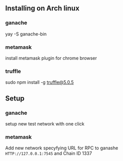 ## Installing on Arch linux
### ganache
yay -S ganache-bin
### metamask 
install metamask plugin for chrome browser
### truffle
sudo npm install -g truffle@5.0.5

## Setup 
### ganache 
setup new test network with one click

### metamask
Add new network specyfying URL for RPC to ganashe `HTTP://127.0.0.1:7545` and Chain ID 1337 
